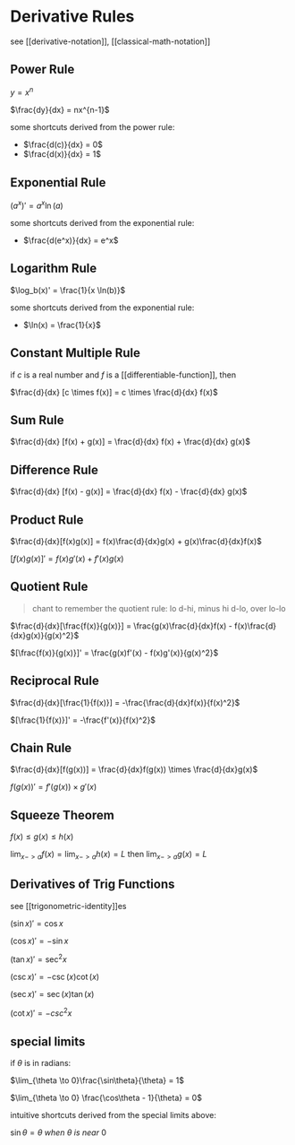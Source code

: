 # Derivative Rules

see [[derivative-notation]], [[classical-math-notation]]

## Power Rule

$y = x^n$

$\frac{dy}{dx} = nx^{n-1}$

some shortcuts derived from the power rule:

- $\frac{d(c)}{dx} = 0$
- $\frac{d(x)}{dx} = 1$

## Exponential Rule

$(a^x)' = a^{x}\ln(a)$

some shortcuts derived from the exponential rule:

- $\frac{d(e^x)}{dx} = e^x$

## Logarithm Rule

$\log_b(x)' = \frac{1}{x \ln(b)}$

some shortcuts derived from the exponential rule:

- $\ln(x) = \frac{1}{x}$

## Constant Multiple Rule

if $c$ is a real number and $f$ is a [[differentiable-function]], then

$\frac{d}{dx} [c \times f(x)] = c \times \frac{d}{dx} f(x)$

## Sum Rule

$\frac{d}{dx} [f(x) + g(x)] = \frac{d}{dx} f(x) + \frac{d}{dx} g(x)$

## Difference Rule

$\frac{d}{dx} [f(x) - g(x)] = \frac{d}{dx} f(x) - \frac{d}{dx} g(x)$

## Product Rule

$\frac{d}{dx}[f(x)g(x)] = f(x)\frac{d}{dx}g(x) + g(x)\frac{d}{dx}f(x)$

$[f(x)g(x)]' = f(x)g'(x) + f'(x)g(x)$

## Quotient Rule

> chant to remember the quotient rule: lo d-hi, minus hi d-lo, over lo-lo

$\frac{d}{dx}[\frac{f(x)}{g(x)}] = \frac{g(x)\frac{d}{dx}f(x) - f(x)\frac{d}{dx}g(x)}{g(x)^2}$

$[\frac{f(x)}{g(x)}]' = \frac{g(x)f'(x) - f(x)g'(x)}{g(x)^2}$

## Reciprocal Rule

$\frac{d}{dx}[\frac{1}{f(x)}] = -\frac{\frac{d}{dx}f(x)}{f(x)^2}$

$[\frac{1}{f(x)}]' = -\frac{f'(x)}{f(x)^2}$

## Chain Rule

$\frac{d}{dx}[f(g(x))] = \frac{d}{dx}f(g(x)) \times \frac{d}{dx}g(x)$

$f(g(x))' = f'(g(x)) \times g'(x)$

## Squeeze Theorem

$f(x) \leq g(x) \leq h(x)$

$\lim_{x -> a}f(x) = \lim_{x -> a}h(x) = L$ then $\lim_{x -> a} g(x) = L$

## Derivatives of Trig Functions

see [[trigonometric-identity]]es

$(\sin x)' = \cos x$

$(\cos x)' = -\sin x$

$(\tan x)' = \sec^2x$

$(\csc x)' = -\csc(x) \cot(x)$

$(\sec x)' = \sec(x) \tan(x)$

$(\cot x)' = -csc^2x$

## special limits

if $\theta$ is in radians:

$\lim_{\theta \to 0}\frac{\sin\theta}{\theta} = 1$

$\lim_{\theta \to 0} \frac{\cos\theta - 1}{\theta} = 0$

intuitive shortcuts derived from the special limits above:

$\sin\theta = \theta\ when\ \theta\ is\ near\ 0$
